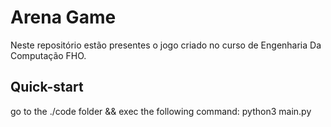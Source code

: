 # Arena Game
Neste repositório estão presentes  o jogo criado no curso de Engenharia Da Computação FHO.

## Quick-start
go to the ./code folder && exec the following command:
python3 main.py
